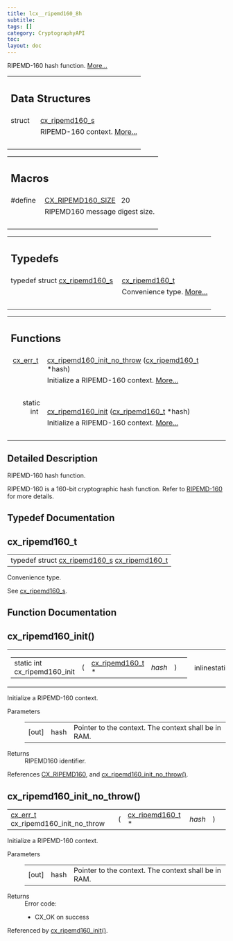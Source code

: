 ```yaml
---
title: lcx__ripemd160_8h
subtitle:
tags: []
category: CryptographyAPI
toc:
layout: doc
---
```



<p>RIPEMD-160 hash function.  
<a href="#details">More...</a></p>
<table class="memberdecls">
<tr class="heading"><td colspan="2"><h2 class="groupheader"><a name="nested-classes"></a>
Data Structures</h2></td></tr>
<tr class="memitem:"><td class="memItemLeft" align="right" valign="top">struct &#160;</td><td class="memItemRight" valign="bottom"><a class="el" href="../cx__ripemd160__s">cx_ripemd160_s</a></td></tr>
<tr class="memdesc:"><td class="mdescLeft">&#160;</td><td class="mdescRight">RIPEMD-160 context.  <a href="../cx__ripemd160__s#details">More...</a><br /></td></tr>
<tr class="separator:"><td class="memSeparator" colspan="2">&#160;</td></tr>
</table><table class="memberdecls">
<tr class="heading"><td colspan="2"><h2 class="groupheader"><a name="define-members"></a>
Macros</h2></td></tr>
<tr class="memitem:a0e819ee2f3468667284716213284e621"><td class="memItemLeft" align="right" valign="top"><a id="a0e819ee2f3468667284716213284e621"></a>
#define&#160;</td><td class="memItemRight" valign="bottom"><a class="el" href="../lcx__ripemd160_8h#a0e819ee2f3468667284716213284e621">CX_RIPEMD160_SIZE</a>&#160;&#160;&#160;20</td></tr>
<tr class="memdesc:a0e819ee2f3468667284716213284e621"><td class="mdescLeft">&#160;</td><td class="mdescRight">RIPEMD160 message digest size. <br /></td></tr>
<tr class="separator:a0e819ee2f3468667284716213284e621"><td class="memSeparator" colspan="2">&#160;</td></tr>
</table><table class="memberdecls">
<tr class="heading"><td colspan="2"><h2 class="groupheader"><a name="typedef-members"></a>
Typedefs</h2></td></tr>
<tr class="memitem:ae0605e61b5074bc86b616405eed44934"><td class="memItemLeft" align="right" valign="top">typedef struct <a class="el" href="../cx__ripemd160__s">cx_ripemd160_s</a>&#160;</td><td class="memItemRight" valign="bottom"><a class="el" href="../lcx__ripemd160_8h#ae0605e61b5074bc86b616405eed44934">cx_ripemd160_t</a></td></tr>
<tr class="memdesc:ae0605e61b5074bc86b616405eed44934"><td class="mdescLeft">&#160;</td><td class="mdescRight">Convenience type.  <a href="#ae0605e61b5074bc86b616405eed44934">More...</a><br /></td></tr>
<tr class="separator:ae0605e61b5074bc86b616405eed44934"><td class="memSeparator" colspan="2">&#160;</td></tr>
</table><table class="memberdecls">
<tr class="heading"><td colspan="2"><h2 class="groupheader"><a name="func-members"></a>
Functions</h2></td></tr>
<tr class="memitem:a55d679791de8e2e677fffba87a3a94d3"><td class="memItemLeft" align="right" valign="top"><a class="el" href="../cx__errors_8h#a06db7f567671764f4980db9bc828fa85">cx_err_t</a>&#160;</td><td class="memItemRight" valign="bottom"><a class="el" href="../lcx__ripemd160_8h#a55d679791de8e2e677fffba87a3a94d3">cx_ripemd160_init_no_throw</a> (<a class="el" href="../lcx__ripemd160_8h#ae0605e61b5074bc86b616405eed44934">cx_ripemd160_t</a> *hash)</td></tr>
<tr class="memdesc:a55d679791de8e2e677fffba87a3a94d3"><td class="mdescLeft">&#160;</td><td class="mdescRight">Initialize a RIPEMD-160 context.  <a href="#a55d679791de8e2e677fffba87a3a94d3">More...</a><br /></td></tr>
<tr class="separator:a55d679791de8e2e677fffba87a3a94d3"><td class="memSeparator" colspan="2">&#160;</td></tr>
<tr class="memitem:a4de39768d5a783cd37128eccfb914416"><td class="memItemLeft" align="right" valign="top">static int&#160;</td><td class="memItemRight" valign="bottom"><a class="el" href="../lcx__ripemd160_8h#a4de39768d5a783cd37128eccfb914416">cx_ripemd160_init</a> (<a class="el" href="../lcx__ripemd160_8h#ae0605e61b5074bc86b616405eed44934">cx_ripemd160_t</a> *hash)</td></tr>
<tr class="memdesc:a4de39768d5a783cd37128eccfb914416"><td class="mdescLeft">&#160;</td><td class="mdescRight">Initialize a RIPEMD-160 context.  <a href="#a4de39768d5a783cd37128eccfb914416">More...</a><br /></td></tr>
<tr class="separator:a4de39768d5a783cd37128eccfb914416"><td class="memSeparator" colspan="2">&#160;</td></tr>
</table>
<a name="details" id="details"></a>

## Detailed Description

<div class="textblock"><p>RIPEMD-160 hash function. </p>
<p>RIPEMD-160 is a 160-bit cryptographic hash function. Refer to <a href="../https://homes.esat.kuleuven.be/~bosselae/ripemd160">RIPEMD-160 </a> for more details. </p>
</div><h2 class="groupheader">Typedef Documentation</h2>
<a id="ae0605e61b5074bc86b616405eed44934"></a>
<h2 class="memtitle">cx_ripemd160_t</h2>

<div class="memitem">
<div class="memproto">
      <table class="memname">
        <tr>
          <td class="memname">typedef struct <a class="el" href="../cx__ripemd160__s">cx_ripemd160_s</a> <a class="el" href="../lcx__ripemd160_8h#ae0605e61b5074bc86b616405eed44934">cx_ripemd160_t</a></td>
        </tr>
      </table>
</div><div class="memdoc">

<p>Convenience type. </p>
<p>See <a class="el" href="../cx__ripemd160__s" title="RIPEMD-160 context. ">cx_ripemd160_s</a>. </p>

</div>
</div>
<h2 class="groupheader">Function Documentation</h2>
<a id="a4de39768d5a783cd37128eccfb914416"></a>
<h2 class="memtitle">cx_ripemd160_init()</h2>

<div class="memitem">
<div class="memproto">
<table class="mlabels">
  <tr>
  <td class="mlabels-left">
      <table class="memname">
        <tr>
          <td class="memname">static int cx_ripemd160_init </td>
          <td>(</td>
          <td class="paramtype"><a class="el" href="../lcx__ripemd160_8h#ae0605e61b5074bc86b616405eed44934">cx_ripemd160_t</a> *&#160;</td>
          <td class="paramname"><em>hash</em></td><td>)</td>
          <td></td>
        </tr>
      </table>
  </td>
  <td class="mlabels-right">
<span class="mlabels"><span class="mlabel">inline</span><span class="mlabel">static</span></span>  </td>
  </tr>
</table>
</div><div class="memdoc">

<p>Initialize a RIPEMD-160 context. </p>
<dl class="params"><dt>Parameters</dt><dd>
  <table class="params">
    <tr><td class="paramdir">[out]</td><td class="paramname">hash</td><td>Pointer to the context. The context shall be in RAM.</td></tr>
  </table>
  </dd>
</dl>
<dl class="section return"><dt>Returns</dt><dd>RIPEMD160 identifier. </dd></dl>

<p class="reference">References <a class="el" href="../lcx__hash_8h#a83490ac84757a8bc00ff719ed807e117ab4a075a43ece09e77953b297b1a36fb3">CX_RIPEMD160</a>, and <a class="el" href="../lcx__ripemd160_8h#a55d679791de8e2e677fffba87a3a94d3">cx_ripemd160_init_no_throw()</a>.</p>

</div>
</div>
<a id="a55d679791de8e2e677fffba87a3a94d3"></a>
<h2 class="memtitle">cx_ripemd160_init_no_throw()</h2>

<div class="memitem">
<div class="memproto">
      <table class="memname">
        <tr>
          <td class="memname"><a class="el" href="../cx__errors_8h#a06db7f567671764f4980db9bc828fa85">cx_err_t</a> cx_ripemd160_init_no_throw </td>
          <td>(</td>
          <td class="paramtype"><a class="el" href="../lcx__ripemd160_8h#ae0605e61b5074bc86b616405eed44934">cx_ripemd160_t</a> *&#160;</td>
          <td class="paramname"><em>hash</em></td><td>)</td>
          <td></td>
        </tr>
      </table>
</div><div class="memdoc">

<p>Initialize a RIPEMD-160 context. </p>
<dl class="params"><dt>Parameters</dt><dd>
  <table class="params">
    <tr><td class="paramdir">[out]</td><td class="paramname">hash</td><td>Pointer to the context. The context shall be in RAM.</td></tr>
  </table>
  </dd>
</dl>
<dl class="section return"><dt>Returns</dt><dd>Error code:<ul>
<li>CX_OK on success </li>
</ul>
</dd></dl>

<p class="reference">Referenced by <a class="el" href="../lcx__ripemd160_8h#a4de39768d5a783cd37128eccfb914416">cx_ripemd160_init()</a>.</p>

</div>
</div>
